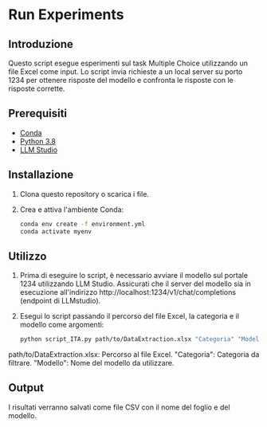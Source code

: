 # Run Experiments

## Introduzione

Questo script esegue esperimenti sul task Multiple Choice utilizzando un file Excel come input. Lo script invia richieste a un local server su porto 1234 per ottenere risposte del modello e confronta le risposte con le risposte corrette.

## Prerequisiti

- [Conda](https://docs.conda.io/projects/conda/en/latest/user-guide/install/index.html)
- [Python 3.8](https://www.python.org/downloads/release/python-380/)
- [LLM Studio](https://lmstudio.ai/)

## Installazione

1. Clona questo repository o scarica i file.

2. Crea e attiva l'ambiente Conda:

   ```bash
   conda env create -f environment.yml
   conda activate myenv

## Utilizzo

1. Prima di eseguire lo script, è necessario avviare il modello sul portale 1234 utilizzando LLM Studio. Assicurati che il server del modello sia in esecuzione all'indirizzo http://localhost:1234/v1/chat/completions (endpoint di LLMstudio).

2. Esegui lo script passando il percorso del file Excel, la categoria e il modello come argomenti:

    ```bash
    python script_ITA.py path/to/DataExtraction.xlsx "Categoria" "Modello"

path/to/DataExtraction.xlsx: Percorso al file Excel.
"Categoria": Categoria da filtrare.
"Modello": Nome del modello da utilizzare.

## Output

I risultati verranno salvati come file CSV con il nome del foglio e del modello.